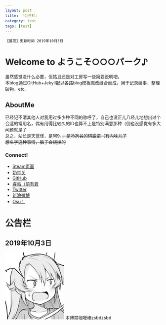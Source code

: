```yaml
---
layout: post
title: 『公告栏』
category: test
tags: [test]
---
```

```
【置顶】更新时间 2019年10月3日
```

# Welcome to ようこそ○○○パーク♪

虽然感觉没什么必要，但姑且还是对工房写一些简要说明吧。  
本blog通过GitHub+Jekyll配以各路blog模板魔改缝合而成，用于记录破事，整理破物，etc.  

<!-- 主页bgm[ルーマシー群島-神秘の森-](http://music.163.com/song?id=33051800&userid=42724584)   -->
<!-- 湖畔bgm[ソロキャン△のすすめ](http://music.163.com/song?id=546730134&userid=42724584)   -->
## AboutMe

已经记不清其他人对我用过多少种不同的称呼了，自己也没正儿八经儿地想出过个合适的常用名，偶有用得比较久的ID也算不上是特别满意那种（倒也没感觉有多大问题就是了  
总之，站长是天蓝怪，是阿9，~~，是冷冽谷的琪露诺（有内味儿了~~  
~~想名字这种事情，脑子会烧掉的~~
### Connect! 

- [Steam页面](https://steamcommunity.com/id/cirnoandcirno/)
- [奶牛关](https://cowlevel.net/people/kafuucirno)
- [GitHub](https://github.com/Atelier-Icelf)
- [睿站（前有粪](https://space.bilibili.com/315312)
- [Twitter](https://twitter.com/764857996)
- [新浪微博](https://weibo.com/u/3199517533)
- [Osu！](https://osu.ppy.sh/users/2433390)


# 公告栏
  
## 2019年10月3日
![top](https://raw.githubusercontent.com/Atelier-Icelf/ImageDept/master/Anime/Komari/QQ%E6%88%AA%E5%9B%BE20180731233146.png)
本博禁咖喱棒zsbdzsbd